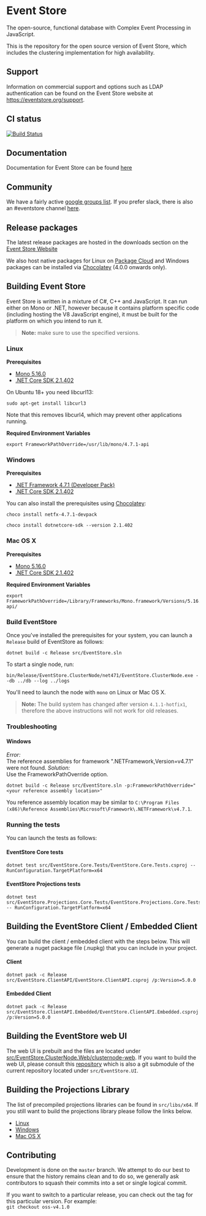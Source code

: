 # Event Store

The open-source, functional database with Complex Event Processing in JavaScript.

This is the repository for the open source version of Event Store, which includes the clustering implementation for high availability. 

## Support

Information on commercial support and options such as LDAP authentication can be found on the Event Store website at https://eventstore.org/support.

## CI status
[![Build Status](https://dev.azure.com/EventStoreOSS/EventStore/_apis/build/status/EventStore.EventStore?branchName=master)](https://dev.azure.com/EventStoreOSS/EventStore/_build/latest?definitionId=2)

## Documentation
Documentation for Event Store can be found [here](https://eventstore.org/docs/)

## Community
We have a fairly active [google groups list](https://groups.google.com/forum/#!forum/event-store). If you prefer slack, there is also an #eventstore channel [here](http://ddd-cqrs-es.herokuapp.com/).

## Release packages
The latest release packages are hosted in the downloads section on the [Event Store Website](https://eventstore.org/downloads/)

We also host native packages for Linux on [Package Cloud](https://packagecloud.io/EventStore/EventStore-OSS) and Windows packages can be installed via [Chocolatey](https://chocolatey.org/packages/eventstore-oss) (4.0.0 onwards only).

## Building Event Store

Event Store is written in a mixture of C#, C++ and JavaScript. It can run either on Mono or .NET, however because it contains platform specific code (including hosting the V8 JavaScript engine), it must be built for the platform on which you intend to run it.

> **Note:** make sure to use the specified versions.

### Linux
**Prerequisites**
- [Mono 5.16.0](https://www.mono-project.com/download/)
- [.NET Core SDK 2.1.402](https://www.microsoft.com/net/download)

On Ubuntu 18+ you need libcurl13:
```
sudo apt-get install libcurl3
```
Note that this removes libcurl4, which may prevent other applications running.

**Required Environment Variables**
```
export FrameworkPathOverride=/usr/lib/mono/4.7.1-api
```


### Windows
**Prerequisites**
- [.NET Framework 4.7.1 (Developer Pack)](https://www.microsoft.com/net/download)
- [.NET Core SDK 2.1.402](https://www.microsoft.com/net/download)


You can also install the prerequisites using [Chocolatey](https://chocolatey.org/):

```
choco install netfx-4.7.1-devpack
```

```
choco install dotnetcore-sdk --version 2.1.402
```

### Mac OS X
**Prerequisites**
- [Mono 5.16.0](https://www.mono-project.com/download/)
- [.NET Core SDK 2.1.402](https://www.microsoft.com/net/download)

**Required Environment Variables**
```
export FrameworkPathOverride=/Library/Frameworks/Mono.framework/Versions/5.16.0/lib/mono/4.7.1-api/
```

### Build EventStore
Once you've installed the prerequisites for your system, you can launch a `Release` build of EventStore as follows:
```
dotnet build -c Release src/EventStore.sln
```

To start a single node, run:
```
bin/Release/EventStore.ClusterNode/net471/EventStore.ClusterNode.exe --db ../db --log ../logs
```

You'll need to launch the node with `mono` on Linux or Mac OS X.

> **Note:** The build system has changed after version `4.1.1-hotfix1`, therefore the above instructions will not work for old releases.

### Troubleshooting

#### Windows

_Error:_  
The reference assemblies for framework ".NETFramework,Version=v4.7.1" were not found.
_Solution:_  
Use the FrameworkPathOverride option.
```
dotnet build -c Release src/EventStore.sln -p:FrameworkPathOverride="<your reference assembly location>"
```
You reference assembly location may be similar to `C:\Program Files (x86)\Reference Assemblies\Microsoft\Framework\.NETFramework\v4.7.1`.


### Running the tests
You can launch the tests as follows:

#### EventStore Core tests
```
dotnet test src/EventStore.Core.Tests/EventStore.Core.Tests.csproj -- RunConfiguration.TargetPlatform=x64
```

#### EventStore Projections tests
```
dotnet test src/EventStore.Projections.Core.Tests/EventStore.Projections.Core.Tests.csproj -- RunConfiguration.TargetPlatform=x64
```

## Building the EventStore Client / Embedded Client
You can build the client / embedded client with the steps below. This will generate a nuget package file (.nupkg) that you can include in your project.
#### Client
```
dotnet pack -c Release src/EventStore.ClientAPI/EventStore.ClientAPI.csproj /p:Version=5.0.0
```

#### Embedded Client
```
dotnet pack -c Release src/EventStore.ClientAPI.Embedded/EventStore.ClientAPI.Embedded.csproj /p:Version=5.0.0
```


## Building the EventStore web UI
The web UI is prebuilt and the files are located under [src/EventStore.ClusterNode.Web/clusternode-web](src/EventStore.ClusterNode.Web/clusternode-web).
If you want to build the web UI, please consult this [repository](https://github.com/EventStore/EventStore.UI) which is also a git submodule of the current repository located under `src/EventStore.UI`.

## Building the Projections Library
The list of precompiled projections libraries can be found in `src/libs/x64`. If you still want to build the projections library please follow the links below.
- [Linux](scripts/build-js1/build-js1-linux/README.md)
- [Windows](scripts/build-js1/build-js1-win/build-js1-win-instructions.md)
- [Mac OS X](scripts/build-js1/build-js1-mac/build-js1-mac.sh)

## Contributing

Development is done on the `master` branch.
We attempt to do our best to ensure that the history remains clean and to do so, we generally ask contributors to squash their commits into a set or single logical commit.

If you want to switch to a particular release, you can check out the tag for this particular version. For example:  
`git checkout oss-v4.1.0`